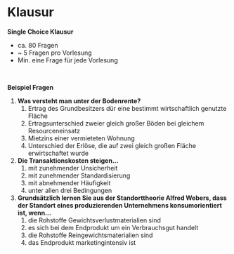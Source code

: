 # Klausur

**Single Choice Klausur**

- ca. 80 Fragen
- ~ 5 Fragen pro Vorlesung
- Min. eine Frage für jede Vorlesung

<br/>

**Beispiel Fragen**

1. **Was versteht man unter der Bodenrente?**
   1. Ertrag des Grundbesitzers dür eine bestimmt wirtschaftlich genutzte Fläche
   2. Ertragsunterschied zweier gleich großer Böden bei gleichem Resourceneinsatz
   3. Mietzins einer vermieteten Wohnung
   4. Unterschied der Erlöse, die auf zwei gleich großen Fläche erwirtschaftet wurde
2. **Die Transaktionskosten steigen...**
   1. mit zunehmender Unsicherheit
   2. mit zunehmender Standardisierung
   3. mit abnehmender Häufigkeit
   4. unter allen drei Bedingungen
3. **Grundsätzlich lernen Sie aus der Standorttheorie Alfred Webers, dass der Standort eines produzierenden Unternehmens konsumorientiert ist, wenn...**
   1. die Rohstoffe Gewichtsverlustmaterialien sind
   2. es sich bei dem Endprodukt um ein Verbrauchsgut handelt
   3. die Rohstoffe Reingewichtsmaterialien sind
   4. das Endprodukt marketingintensiv ist
